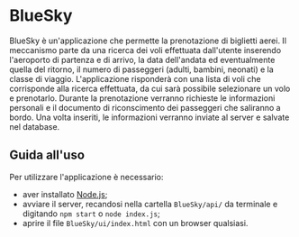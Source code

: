 # BlueSky
BlueSky è un'applicazione che permette la prenotazione di biglietti aerei. Il meccanismo parte da una ricerca dei voli effettuata dall'utente inserendo l'aeroporto di partenza e di arrivo, la data dell'andata ed eventualmente quella del ritorno, il numero di passeggeri (adulti, bambini, neonati) e la classe di viaggio. L'applicazione risponderà con una lista di voli che corrisponde alla ricerca effettuata, da cui sarà possibile selezionare un volo e prenotarlo. Durante la prenotazione verranno richieste le informazioni personali e il documento di riconscimento dei passeggeri che saliranno a bordo. Una volta inseriti, le informazioni verranno inviate al server e salvate nel database.

## Guida all'uso
Per utilizzare l'applicazione è necessario:
- aver installato [Node.js](https://nodejs.org/it/);
- avviare il server, recandosi nella cartella `BlueSky/api/` da terminale e digitando `npm start` o `node index.js`;
- aprire il file `BlueSky/ui/index.html` con un browser qualsiasi.

